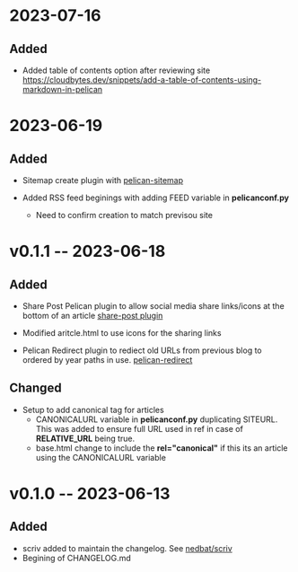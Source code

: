 
# 2023-07-16

## Added

- Added table of contents option after reviewing site
   https://cloudbytes.dev/snippets/add-a-table-of-contents-using-markdown-in-pelican

# 2023-06-19

## Added

- Sitemap create plugin with [pelican-sitemap](https://github.com/pelican-plugins/sitemap)

- Added RSS feed beginings with adding FEED variable in **pelicanconf.py**
  - Need to confirm creation to match previsou site

# v0.1.1 -- 2023-06-18

## Added

- Share Post Pelican plugin to allow social media share links/icons at the bottom of an article [share-post plugin](https://github.com/pelican-plugins/share-post)
- Modified aritcle.html to use icons for the sharing links

- Pelican Redirect plugin to rediect old URLs from previous blog to ordered by year paths in use. [pelican-redirect](https://github.com/slinkp/pelican-redirect)

## Changed

- Setup to add canonical tag for articles
  - CANONICALURL variable in **pelicanconf.py** duplicating SITEURL.  This was added to ensure full URL used in ref in case of **RELATIVE_URL** being true.
  - base.html change to include the **rel="canonical"** if this its an article using the CANONICALURL variable

# v0.1.0 -- 2023-06-13

## Added

- scriv added to maintain the changelog. See [nedbat/scriv](https://github.com/nedbat/scriv)
- Begining of CHANGELOG.md
